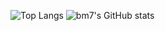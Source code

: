 ![Top Langs](https://github-readme-stats.vercel.app/api/top-langs/?username=bm777&theme=buefy&layout=compact)
![bm7's GitHub stats](https://github-readme-stats.vercel.app/api?username=bm777&hide=contribs,prs)
